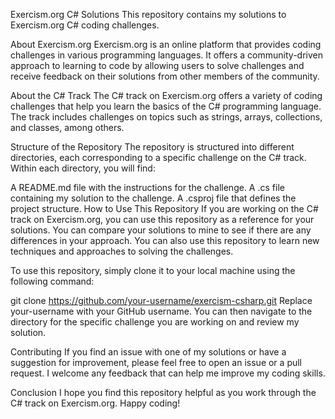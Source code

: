 Exercism.org C# Solutions
This repository contains my solutions to Exercism.org C# coding challenges.

About Exercism.org
Exercism.org is an online platform that provides coding challenges in various programming languages. It offers a community-driven approach to learning to code by allowing users to solve challenges and receive feedback on their solutions from other members of the community.

About the C# Track
The C# track on Exercism.org offers a variety of coding challenges that help you learn the basics of the C# programming language. The track includes challenges on topics such as strings, arrays, collections, and classes, among others.

Structure of the Repository
The repository is structured into different directories, each corresponding to a specific challenge on the C# track. Within each directory, you will find:

A README.md file with the instructions for the challenge.
A .cs file containing my solution to the challenge.
A .csproj file that defines the project structure.
How to Use This Repository
If you are working on the C# track on Exercism.org, you can use this repository as a reference for your solutions. You can compare your solutions to mine to see if there are any differences in your approach. You can also use this repository to learn new techniques and approaches to solving the challenges.

To use this repository, simply clone it to your local machine using the following command:

git clone https://github.com/your-username/exercism-csharp.git
Replace your-username with your GitHub username. You can then navigate to the directory for the specific challenge you are working on and review my solution.

Contributing
If you find an issue with one of my solutions or have a suggestion for improvement, please feel free to open an issue or a pull request. I welcome any feedback that can help me improve my coding skills.

Conclusion
I hope you find this repository helpful as you work through the C# track on Exercism.org. Happy coding!
